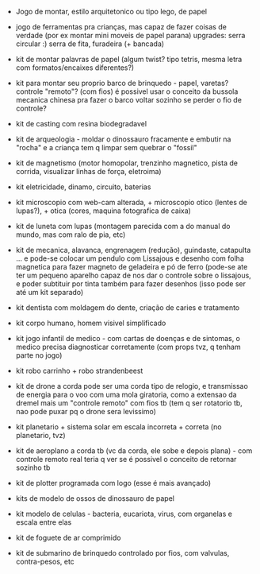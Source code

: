 - Jogo de montar, estilo arquitetonico ou tipo lego, de papel

- jogo de ferramentas pra crianças, mas capaz de fazer coisas de verdade (por ex montar mini moveis de papel parana)
   upgrades: serra circular :) serra de fita, furadeira (+ bancada)

- kit de montar palavras de papel (algum twist? tipo tetris, mesma letra com formatos/encaixes diferentes?)

- kit para montar seu proprio barco de brinquedo - papel, varetas? controle "remoto"? (com fios)
    é possivel usar o conceito da bussola mecanica chinesa pra fazer o barco voltar sozinho se perder o fio de controle?
   
- kit de casting com resina biodegradavel

- kit de arqueologia - moldar o dinossauro fracamente e embutir na "rocha" e a criança tem q limpar sem quebrar o "fossil"

- kit de magnetismo (motor homopolar, trenzinho magnetico, pista de corrida, visualizar linhas de força, eletroima)

- kit eletricidade, dinamo, circuito, baterias

- kit microscopio com web-cam alterada, + microscopio otico (lentes de lupas?), + otica (cores, maquina fotografica de caixa)

- kit de luneta com lupas (montagem parecida com a do manual do mundo, mas com ralo de pia, etc) 

- kit de mecanica, alavanca, engrenagem (redução), guindaste, catapulta ... e pode-se colocar um pendulo com Lissajous e desenho com folha magnetica para fazer 
   magneto de geladeira e pó de ferro (pode-se ate ter um pequeno aparelho capaz de nos dar o controle sobre o lissajous, e poder subtituir por tinta também
   para fazer desenhos (isso pode ser até um kit separado)

- kit dentista com moldagem do dente, criação de caries e tratamento

- kit corpo humano, homem visivel simplificado

- kit jogo infantil de medico - com cartas de doenças e de sintomas, o medico precisa diagnosticar corretamente (com props tvz, q tenham parte no jogo)

- kit robo carrinho + robo strandenbeest

- kit de drone a corda 
    pode ser uma corda tipo de relogio, e transmissao de energia para o voo com uma mola giratoria, como a extensao da dremel
    mais um "controle remoto" com fios tb (tem q ser rotatorio tb, nao pode puxar pq o drone sera levissimo)
    
- kit planetario + sistema solar em escala incorreta + correta (no planetario, tvz)

- kit de aeroplano a corda tb (vc da corda, ele sobe e depois plana) - com controle remoto real
    teria q ver se é possivel o conceito de retornar sozinho tb 
    
- kit de plotter programada com logo (esse é mais avançado)

- kits de modelo de ossos de dinossauro de papel

- kit modelo de celulas - bacteria, eucariota, virus, com organelas e escala entre elas

- kit de foguete de ar comprimido

- kit de submarino de brinquedo controlado por fios, com valvulas, contra-pesos, etc


